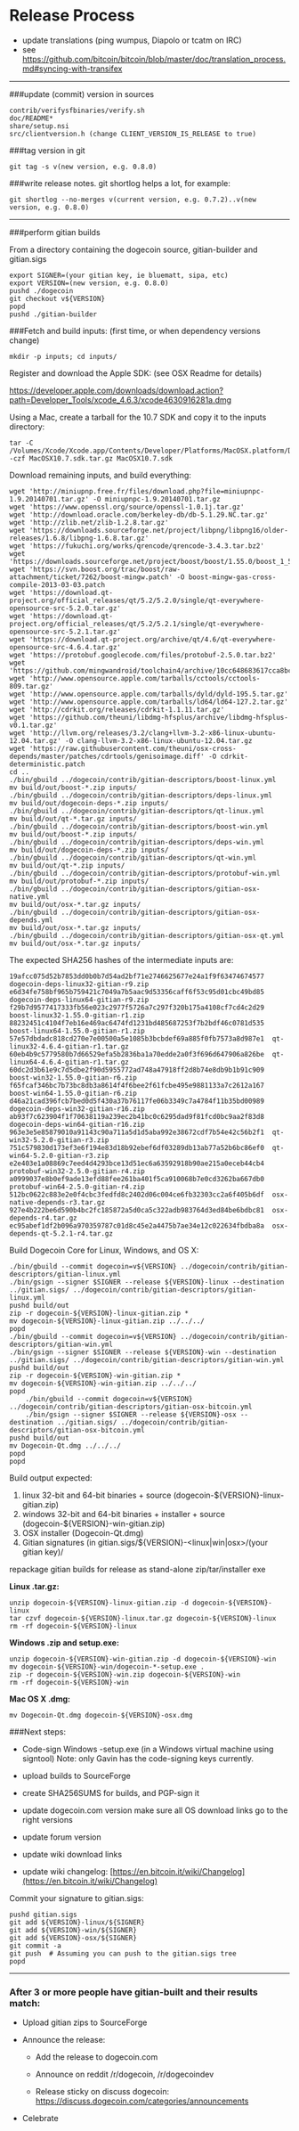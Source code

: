Release Process
====================

* update translations (ping wumpus, Diapolo or tcatm on IRC)
* see https://github.com/bitcoin/bitcoin/blob/master/doc/translation_process.md#syncing-with-transifex

* * *

###update (commit) version in sources

	contrib/verifysfbinaries/verify.sh
	doc/README*
	share/setup.nsi
	src/clientversion.h (change CLIENT_VERSION_IS_RELEASE to true)

###tag version in git

	git tag -s v(new version, e.g. 0.8.0)

###write release notes. git shortlog helps a lot, for example:

	git shortlog --no-merges v(current version, e.g. 0.7.2)..v(new version, e.g. 0.8.0)

* * *

###perform gitian builds

 From a directory containing the dogecoin source, gitian-builder and gitian.sigs
  
	export SIGNER=(your gitian key, ie bluematt, sipa, etc)
	export VERSION=(new version, e.g. 0.8.0)
	pushd ./dogecoin
	git checkout v${VERSION}
	popd
	pushd ./gitian-builder

 ###Fetch and build inputs: (first time, or when dependency versions change)
 
	mkdir -p inputs; cd inputs/

 Register and download the Apple SDK: (see OSX Readme for details)
 
 https://developer.apple.com/downloads/download.action?path=Developer_Tools/xcode_4.6.3/xcode4630916281a.dmg
 
 Using a Mac, create a tarball for the 10.7 SDK and copy it to the inputs directory:
 
	tar -C /Volumes/Xcode/Xcode.app/Contents/Developer/Platforms/MacOSX.platform/Developer/SDKs/ -czf MacOSX10.7.sdk.tar.gz MacOSX10.7.sdk

 Download remaining inputs, and build everything:
 
	wget 'http://miniupnp.free.fr/files/download.php?file=miniupnpc-1.9.20140701.tar.gz' -O miniupnpc-1.9.20140701.tar.gz
	wget 'https://www.openssl.org/source/openssl-1.0.1j.tar.gz'
	wget 'http://download.oracle.com/berkeley-db/db-5.1.29.NC.tar.gz'
	wget 'http://zlib.net/zlib-1.2.8.tar.gz'
	wget 'https://downloads.sourceforge.net/project/libpng/libpng16/older-releases/1.6.8/libpng-1.6.8.tar.gz'
	wget 'https://fukuchi.org/works/qrencode/qrencode-3.4.3.tar.bz2'
	wget 'https://downloads.sourceforge.net/project/boost/boost/1.55.0/boost_1_55_0.tar.bz2'
	wget 'https://svn.boost.org/trac/boost/raw-attachment/ticket/7262/boost-mingw.patch' -O boost-mingw-gas-cross-compile-2013-03-03.patch
	wget 'https://download.qt-project.org/official_releases/qt/5.2/5.2.0/single/qt-everywhere-opensource-src-5.2.0.tar.gz'
	wget 'https://download.qt-project.org/official_releases/qt/5.2/5.2.1/single/qt-everywhere-opensource-src-5.2.1.tar.gz'
	wget 'https://download.qt-project.org/archive/qt/4.6/qt-everywhere-opensource-src-4.6.4.tar.gz'
	wget 'https://protobuf.googlecode.com/files/protobuf-2.5.0.tar.bz2'
	wget 'https://github.com/mingwandroid/toolchain4/archive/10cc648683617cca8bcbeae507888099b41b530c.tar.gz'
	wget 'http://www.opensource.apple.com/tarballs/cctools/cctools-809.tar.gz'
	wget 'http://www.opensource.apple.com/tarballs/dyld/dyld-195.5.tar.gz'
	wget 'http://www.opensource.apple.com/tarballs/ld64/ld64-127.2.tar.gz'
	wget 'http://cdrkit.org/releases/cdrkit-1.1.11.tar.gz'
	wget 'https://github.com/theuni/libdmg-hfsplus/archive/libdmg-hfsplus-v0.1.tar.gz'
	wget 'http://llvm.org/releases/3.2/clang+llvm-3.2-x86-linux-ubuntu-12.04.tar.gz' -O clang-llvm-3.2-x86-linux-ubuntu-12.04.tar.gz
	wget 'https://raw.githubusercontent.com/theuni/osx-cross-depends/master/patches/cdrtools/genisoimage.diff' -O cdrkit-deterministic.patch
	cd ..
	./bin/gbuild ../dogecoin/contrib/gitian-descriptors/boost-linux.yml
	mv build/out/boost-*.zip inputs/
	./bin/gbuild ../dogecoin/contrib/gitian-descriptors/deps-linux.yml
	mv build/out/dogecoin-deps-*.zip inputs/
	./bin/gbuild ../dogecoin/contrib/gitian-descriptors/qt-linux.yml
	mv build/out/qt-*.tar.gz inputs/
	./bin/gbuild ../dogecoin/contrib/gitian-descriptors/boost-win.yml
	mv build/out/boost-*.zip inputs/
	./bin/gbuild ../dogecoin/contrib/gitian-descriptors/deps-win.yml
	mv build/out/dogecoin-deps-*.zip inputs/
	./bin/gbuild ../dogecoin/contrib/gitian-descriptors/qt-win.yml
	mv build/out/qt-*.zip inputs/
	./bin/gbuild ../dogecoin/contrib/gitian-descriptors/protobuf-win.yml
	mv build/out/protobuf-*.zip inputs/
	./bin/gbuild ../dogecoin/contrib/gitian-descriptors/gitian-osx-native.yml
	mv build/out/osx-*.tar.gz inputs/
	./bin/gbuild ../dogecoin/contrib/gitian-descriptors/gitian-osx-depends.yml
	mv build/out/osx-*.tar.gz inputs/
	./bin/gbuild ../dogecoin/contrib/gitian-descriptors/gitian-osx-qt.yml
	mv build/out/osx-*.tar.gz inputs/

 The expected SHA256 hashes of the intermediate inputs are:

    19afcc075d52b7853dd0b0b7d54ad2bf71e2746625677e24a1f9f63474674577  dogecoin-deps-linux32-gitian-r9.zip
    e6d34fe758bf965b759421c7049a7b5aac9d53356caff6f53c95d01cbc49bd85  dogecoin-deps-linux64-gitian-r9.zip
    f29b7d9577417333fb56e023c2977f5726a7c297f320b175a4108cf7cd4c2d29  boost-linux32-1.55.0-gitian-r1.zip
    88232451c4104f7eb16e469ac6474fd1231bd485687253f7b2bdf46c0781d535  boost-linux64-1.55.0-gitian-r1.zip
    57e57dbdadc818cd270e7e00500a5e1085b3bcbdef69a885f0fb7573a8d987e1  qt-linux32-4.6.4-gitian-r1.tar.gz
    60eb4b9c5779580b7d66529efa5b2836ba1a70edde2a0f3f696d647906a826be  qt-linux64-4.6.4-gitian-r1.tar.gz
    60dc2d3b61e9c7d5dbe2f90d5955772ad748a47918ff2d8b74e8db9b1b91c909  boost-win32-1.55.0-gitian-r6.zip
    f65fcaf346bc7b73bc8db3a8614f4f6bee2f61fcbe495e9881133a7c2612a167  boost-win64-1.55.0-gitian-r6.zip
    d46a21cad396fcb7bed0d5f430a37b76117fe06b3349c7a4784f11b35bd00989  dogecoin-deps-win32-gitian-r16.zip
    ab93f7c623904f1f70638119a239ec2b41bc0c6295dad9f81fcd0bc9aa2f83d8  dogecoin-deps-win64-gitian-r16.zip
    963e3e5e85879010a91143c90a711a5d1d5aba992e38672cdf7b54e42c56b2f1  qt-win32-5.2.0-gitian-r3.zip
    751c579830d173ef3e6f194e83d18b92ebef6df03289db13ab77a52b6bc86ef0  qt-win64-5.2.0-gitian-r3.zip
    e2e403e1a08869c7eed4d4293bce13d51ec6a63592918b90ae215a0eceb44cb4  protobuf-win32-2.5.0-gitian-r4.zip
    a0999037e8b0ef9ade13efd88fee261ba401f5ca910068b7e0cd3262ba667db0  protobuf-win64-2.5.0-gitian-r4.zip
    512bc0622c883e2e0f4cbc3fedfd8c2402d06c004ce6fb32303cc2a6f405b6df  osx-native-depends-r3.tar.gz
    927e4b222be6d590b4bc2fc185872a5d0ca5c322adb983764d3ed84be6bdbc81  osx-depends-r4.tar.gz
    ec95abef1df2b096a970359787c01d8c45e2a4475b7ae34e12c022634fbdba8a  osx-depends-qt-5.2.1-r4.tar.gz


 Build Dogecoin Core for Linux, Windows, and OS X:
  
	./bin/gbuild --commit dogecoin=v${VERSION} ../dogecoin/contrib/gitian-descriptors/gitian-linux.yml
	./bin/gsign --signer $SIGNER --release ${VERSION}-linux --destination ../gitian.sigs/ ../dogecoin/contrib/gitian-descriptors/gitian-linux.yml
	pushd build/out
	zip -r dogecoin-${VERSION}-linux-gitian.zip *
	mv dogecoin-${VERSION}-linux-gitian.zip ../../../
	popd
	./bin/gbuild --commit dogecoin=v${VERSION} ../dogecoin/contrib/gitian-descriptors/gitian-win.yml
	./bin/gsign --signer $SIGNER --release ${VERSION}-win --destination ../gitian.sigs/ ../dogecoin/contrib/gitian-descriptors/gitian-win.yml
	pushd build/out
	zip -r dogecoin-${VERSION}-win-gitian.zip *
	mv dogecoin-${VERSION}-win-gitian.zip ../../../
	popd
        ./bin/gbuild --commit dogecoin=v${VERSION} ../dogecoin/contrib/gitian-descriptors/gitian-osx-bitcoin.yml
        ./bin/gsign --signer $SIGNER --release ${VERSION}-osx --destination ../gitian.sigs/ ../dogecoin/contrib/gitian-descriptors/gitian-osx-bitcoin.yml
	pushd build/out
	mv Dogecoin-Qt.dmg ../../../
	popd
	popd

  Build output expected:

  1. linux 32-bit and 64-bit binaries + source (dogecoin-${VERSION}-linux-gitian.zip)
  2. windows 32-bit and 64-bit binaries + installer + source (dogecoin-${VERSION}-win-gitian.zip)
  3. OSX installer (Dogecoin-Qt.dmg)
  4. Gitian signatures (in gitian.sigs/${VERSION}-<linux|win|osx>/(your gitian key)/

repackage gitian builds for release as stand-alone zip/tar/installer exe

**Linux .tar.gz:**

	unzip dogecoin-${VERSION}-linux-gitian.zip -d dogecoin-${VERSION}-linux
	tar czvf dogecoin-${VERSION}-linux.tar.gz dogecoin-${VERSION}-linux
	rm -rf dogecoin-${VERSION}-linux

**Windows .zip and setup.exe:**

	unzip dogecoin-${VERSION}-win-gitian.zip -d dogecoin-${VERSION}-win
	mv dogecoin-${VERSION}-win/dogecoin-*-setup.exe .
	zip -r dogecoin-${VERSION}-win.zip dogecoin-${VERSION}-win
	rm -rf dogecoin-${VERSION}-win


**Mac OS X .dmg:**

	mv Dogecoin-Qt.dmg dogecoin-${VERSION}-osx.dmg

###Next steps:

* Code-sign Windows -setup.exe (in a Windows virtual machine using signtool)
 Note: only Gavin has the code-signing keys currently.

* upload builds to SourceForge

* create SHA256SUMS for builds, and PGP-sign it

* update dogecoin.com version
  make sure all OS download links go to the right versions
  
* update forum version

* update wiki download links

* update wiki changelog: [https://en.bitcoin.it/wiki/Changelog](https://en.bitcoin.it/wiki/Changelog)

Commit your signature to gitian.sigs:

	pushd gitian.sigs
	git add ${VERSION}-linux/${SIGNER}
	git add ${VERSION}-win/${SIGNER}
	git add ${VERSION}-osx/${SIGNER}
	git commit -a
	git push  # Assuming you can push to the gitian.sigs tree
	popd

-------------------------------------------------------------------------

### After 3 or more people have gitian-built and their results match:

- Upload gitian zips to SourceForge

- Announce the release:

  - Add the release to dogecoin.com

  - Announce on reddit /r/dogecoin, /r/dogecoindev

  - Release sticky on discuss dogecoin: https://discuss.dogecoin.com/categories/announcements

- Celebrate 
